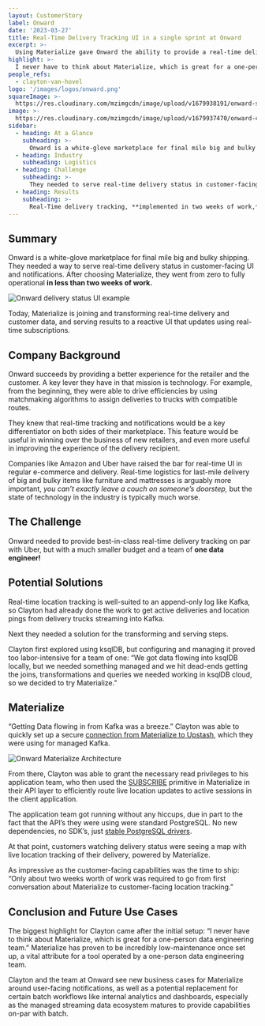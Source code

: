 ```yaml
---
layout: CustomerStory
label: Onward
date: '2023-03-27'
title: Real-Time Delivery Tracking UI in a single sprint at Onward
excerpt: >-
  Using Materialize gave Onward the ability to provide a real-time delivery tracking UI in two weeks of work with minimal ongoing maintenance.
highlight: >-
  I never have to think about Materialize, which is great for a one-person data engineering team.
people_refs:
  - clayton-van-hovel
logo: '/images/logos/onward.png'
squareImage: >-
  https://res.cloudinary.com/mzimgcdn/image/upload/v1679938191/onward-square.webp
image: >-
  https://res.cloudinary.com/mzimgcdn/image/upload/v1679937470/onward-customer-story-header.webp
sidebar:
  - heading: At a Glance
    subheading: >-
      Onward is a white-glove marketplace for final mile big and bulky shipping.
  - heading: Industry
    subheading: Logistics
  - heading: Challenge
    subheading: >-
      They needed to serve real-time delivery status in customer-facing UI and notifications with a lean team of one data-engineer.
  - heading: Results
    subheading: >-
      Real-Time delivery tracking, **implemented in two weeks of work,** is a key selling point for new retail partners and an important user experience benefit for delivery customers.
---
```


## Summary

Onward is a white-glove marketplace for final mile big and bulky shipping. They needed a way to serve real-time delivery status in customer-facing UI and notifications. After choosing Materialize, they went from zero to fully operational **in less than two weeks of work.**

![Onward delivery status UI example](https://res.cloudinary.com/mzimgcdn/image/upload/v1679933741/onward-delivery-ui-example.png)

Today, Materialize is joining and transforming real-time delivery and customer data, and serving results to a reactive UI that updates using real-time subscriptions.

## Company Background

Onward succeeds by providing a better experience for the retailer and the customer. A key lever they have in that mission is technology. For example, from the beginning, they were able to drive efficiencies by using matchmaking algorithms to assign deliveries to trucks with compatible routes.

They knew that real-time tracking and notifications would be a key differentiator on both sides of their marketplace. This feature would be useful in winning over the business of new retailers, and even more useful in improving the experience of the delivery recipient.

Companies like Amazon and Uber have raised the bar for real-time UI in regular e-commerce and delivery. Real-time logistics for last-mile delivery of big and bulky items like furniture and mattresses is arguably more important, _you can’t exactly leave a couch on someone’s doorstep,_ but the state of technology in the industry is typically much worse.

## The Challenge

Onward needed to provide best-in-class real-time delivery tracking on par with Uber, but with a much smaller budget and a team of **one data engineer!**

## Potential Solutions

Real-time location tracking is well-suited to an append-only log like Kafka, so Clayton had already done the work to get active deliveries and location pings from delivery trucks streaming into Kafka.

Next they needed a solution for the transforming and serving steps.

Clayton first explored using ksqlDB, but configuring and managing it proved too labor-intensive for a team of one: “We got data flowing into ksqlDB locally, but we needed something managed and we hit dead-ends getting the joins, transformations and queries we needed working in ksqlDB cloud, so we decided to try Materialize.”

## Materialize

“Getting Data flowing in from Kafka was a breeze.” Clayton was able to quickly set up a secure [connection from Materialize to Upstash](https://materialize.com/docs/integrations/upstash-kafka/), which they were using for managed Kafka.

![Onward Materialize Architecture](https://res.cloudinary.com/mzimgcdn/image/upload/v1679933741/onward-delivery-materialize-architecture.png)

From there, Clayton was able to grant the necessary read privileges to his application team, who then used the [SUBSCRIBE](https://materialize.com/docs/sql/subscribe/) primitive in Materialize in their API layer to efficiently route live location updates to active sessions in the client application.

The application team got running without any hiccups, due in part to the fact that the API’s they were using were standard PostgreSQL. No new dependencies, no SDK’s, just [stable PostgreSQL drivers](https://materialize.com/docs/integrations/#client-libraries-and-orms).

<CTABlock />

At that point, customers watching delivery status were seeing a map with live location tracking of their delivery, powered by Materialize.

As impressive as the customer-facing capabilities was the time to ship: “Only about two weeks worth of work was required to go from first conversation about Materialize to customer-facing location tracking.”

## Conclusion and Future Use Cases

<QuoteBlock text="I never have to think about Materialize, which is great for a one-person data engineering team." attribution="Clayton Van Hovel" />

The biggest highlight for Clayton came after the initial setup: “I never have to think about Materialize, which is great for a one-person data engineering team.” Materialize has proven to be incredibly low-maintenance once set up, a vital attribute for a tool operated by a one-person data engineering team.

Clayton and the team at Onward see new business cases for Materialize around user-facing notifications, as well as a potential replacement for certain batch workflows like internal analytics and dashboards, especially as the managed streaming data ecosystem matures to provide capabilities on-par with batch.
